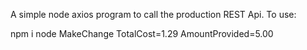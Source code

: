 A simple node axios program to call the production REST Api. To use:

npm i
node MakeChange TotalCost=1.29 AmountProvided=5.00

